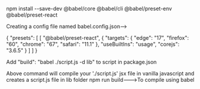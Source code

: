 npm install --save-dev @babel/core @babel/cli @babel/preset-env @babel/preset-react


Creating a config file named babel.config.json-->

{
  "presets": [
    [
      "@babel/preset-react",
      {
        "targets": {
          "edge": "17",
          "firefox": "60",
          "chrome": "67",
          "safari": "11.1"
        },
        "useBuiltIns": "usage",
        "corejs": "3.6.5"
      }
    ]
  ]
}

Add "build": "babel ./script.js -d lib" to script in package.json

Above command will compile your './script.js' jsx  file in vanilla javascript and creates a script.js file in lib folder
npm run build--->To compile using babel

